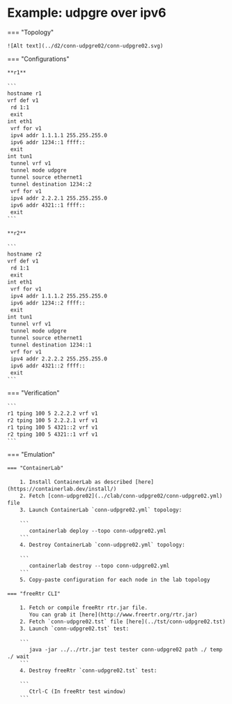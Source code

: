 # Example: udpgre over ipv6

=== "Topology"

    ![Alt text](../d2/conn-udpgre02/conn-udpgre02.svg)

=== "Configurations"

    **r1**

    ```
    hostname r1
    vrf def v1
     rd 1:1
     exit
    int eth1
     vrf for v1
     ipv4 addr 1.1.1.1 255.255.255.0
     ipv6 addr 1234::1 ffff::
     exit
    int tun1
     tunnel vrf v1
     tunnel mode udpgre
     tunnel source ethernet1
     tunnel destination 1234::2
     vrf for v1
     ipv4 addr 2.2.2.1 255.255.255.0
     ipv6 addr 4321::1 ffff::
     exit
    ```

    **r2**

    ```
    hostname r2
    vrf def v1
     rd 1:1
     exit
    int eth1
     vrf for v1
     ipv4 addr 1.1.1.2 255.255.255.0
     ipv6 addr 1234::2 ffff::
     exit
    int tun1
     tunnel vrf v1
     tunnel mode udpgre
     tunnel source ethernet1
     tunnel destination 1234::1
     vrf for v1
     ipv4 addr 2.2.2.2 255.255.255.0
     ipv6 addr 4321::2 ffff::
     exit
    ```

=== "Verification"

    ```
    r1 tping 100 5 2.2.2.2 vrf v1
    r2 tping 100 5 2.2.2.1 vrf v1
    r1 tping 100 5 4321::2 vrf v1
    r2 tping 100 5 4321::1 vrf v1
    ```

=== "Emulation"

    === "ContainerLab"

        1. Install ContainerLab as described [here](https://containerlab.dev/install/)  
        2. Fetch [conn-udpgre02](../clab/conn-udpgre02/conn-udpgre02.yml) file  
        3. Launch ContainerLab `conn-udpgre02.yml` topology:  

        ```
           containerlab deploy --topo conn-udpgre02.yml  
        ```
        4. Destroy ContainerLab `conn-udpgre02.yml` topology:  

        ```
           containerlab destroy --topo conn-udpgre02.yml  
        ```
        5. Copy-paste configuration for each node in the lab topology

    === "freeRtr CLI"

        1. Fetch or compile freeRtr rtr.jar file.  
           You can grab it [here](http://www.freertr.org/rtr.jar)  
        2. Fetch `conn-udpgre02.tst` file [here](../tst/conn-udpgre02.tst)  
        3. Launch `conn-udpgre02.tst` test:  

        ```
           java -jar ../../rtr.jar test tester conn-udpgre02 path ./ temp ./ wait
        ```
        4. Destroy freeRtr `conn-udpgre02.tst` test:  

        ```
           Ctrl-C (In freeRtr test window)
        ```

